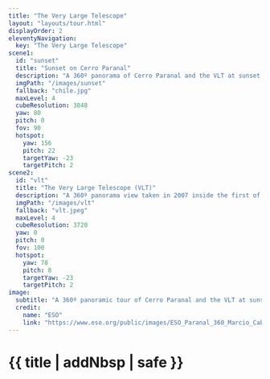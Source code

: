```yaml
---
title: "The Very Large Telescope"
layout: "layouts/tour.html"
displayOrder: 2
eleventyNavigation:
  key: "The Very Large Telescope"
scene1:
  id: "sunset"
  title: "Sunset on Cerro Paranal"
  description: "A 360º panorama of Cerro Paranal and the VLT at sunset, just before the mountain is vacated and observation begins."
  imgPath: "/images/sunset"
  fallback: "chile.jpg"
  maxLevel: 4
  cubeResolution: 3848
  yaw: 80
  pitch: 0
  fov: 90
  hotspot:
    yaw: 156
    pitch: 22
    targetYaw: -23
    targetPitch: 2
scene2:
  id: "vlt"
  title: "The Very Large Telescope (VLT)"
  description: "A 360º panorama view taken in 2007 inside the first of the four 8.2-metre Unit Telescopes (UTs) of ESO’s Very Large Telescope (VLT) at Paranal. Designated Unit Telescope 1, or UT1, and named Antu (“the Sun” in the indigenous Mapuche language), this complex science machine has been in operation at Paranal since 1999. Just before sunset, engineers and technicians open the telescopes, finalising the preparation for the night-time observation run. Although it is not obvious in this image due to the panoramic projection, the UTs are housed in compact buildings thanks to their altazimuth mounting and innovative design. Composed of four 8.2-metre UTs and four 1.8-metre mobile Auxiliary Telescopes (ATs), the ESO VLT is the world's most advanced optical ground-based telescope."
  imgPath: "/images/vlt"
  fallback: "vlt.jpeg"
  maxLevel: 4
  cubeResolution: 3720
  yaw: 0
  pitch: 0
  fov: 100
  hotspot:
    yaw: 78
    pitch: 8
    targetYaw: -23
    targetPitch: 2
image:
  subtitle: "A 360º panoramic tour of Cerro Paranal and the VLT at sunset"
  credit:
    name: "ESO"
    link: "https://www.eso.org/public/images/ESO_Paranal_360_Marcio_Cabral_Chile_08-CC/"
---
```


# {{ title | addNbsp | safe }}

